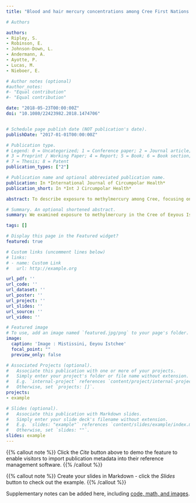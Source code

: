 ```yaml
---
title: "Blood and hair mercury concentrations among Cree First Nations of Eeyou Istchee (Quebec, Canada): time trends, prenatal exposure and links to local fish consumption"

# Authors

authors:
- Ripley, S.
- Robinson, E.
- Johnson-Down, L.
- Andermann, A.
- Ayotte, P.
- Lucas, M.
- Nieboer, E.

# Author notes (optional)
#author_notes:
#- "Equal contribution"
#- "Equal contribution"

date: "2018-05-23T00:00:00Z"
doi: "10.1080/22423982.2018.1474706"


# Schedule page publish date (NOT publication's date).
publishDate: "2017-01-01T00:00:00Z"

# Publication type.
# Legend: 0 = Uncategorized; 1 = Conference paper; 2 = Journal article;
# 3 = Preprint / Working Paper; 4 = Report; 5 = Book; 6 = Book section;
# 7 = Thesis; 8 = Patent
publication_types: ["2"]

# Publication name and optional abbreviated publication name.
publication: In *International Journal of Circumpolar Health*
publication_short: In *Int J Circumpolar Health*

abstract: To describe exposure to methylmercury among Cree, focusing on women of childbearing age, we used data from 2 studies. Multiple regression was employed to examine associations between blood and hair mercury concentrations and consumption of locally harvested fish. Approximately 9.9% of non-pregnant women aged 15–44 y and 3.9% of pregnant women required follow-up according to Health Canada’s blood mercury guidance value of 40 nmol/L. 8% of hair mercury observations in the non-pregnant women and 2.5% among pregnant women exceeded the equivalent threshold of 10 nmol/g. The geometric mean blood mercury concentration was 12.7 nmol/L in 1,429 persons aged 8 and over, and 17.7 nmol/L in adults aged 18 and older. The proportion of hair mercury concentrations greater than 12.5 nmol/g decreased in all age-sex groups when comparing the 2002–2009 data to published values for 1993–1994. Among women of childbearing age, local fish consumption was associated with increased blood and hair mercury concentrations. While over 90% of women of childbearing age in this population have acceptable levels of mercury, ongoing intake of mercury suggests that their consumption of fish with known high mercury content be minimised. Reducing consumption of fish known to be high in mercury content needs to be balanced with promoting ongoing connection to Cree culture and landbased activities that are also important determinants of health.

# Summary. An optional shortened abstract.
summary: We examined exposure to methylmercury in the Cree of Eeyous Istchee (James Bay region, Quebec). We found exposure to methylmercury has decreased over time. Balancing traditional local food consumption with reducing mercury exposure is an important consideration.

tags: []

# Display this page in the Featured widget?
featured: true

# Custom links (uncomment lines below)
# links:
# - name: Custom Link
#   url: http://example.org

url_pdf: ''
url_code: ''
url_dataset: ''
url_poster: ''
url_project: ''
url_slides: ''
url_source: ''
url_video: ''

# Featured image
# To use, add an image named `featured.jpg/png` to your page's folder. 
image:
  caption: 'Image : Mistissini, Eeyou Istchee'
  focal_point: ""
  preview_only: false

# Associated Projects (optional).
#   Associate this publication with one or more of your projects.
#   Simply enter your project's folder or file name without extension.
#   E.g. `internal-project` references `content/project/internal-project/index.md`.
#   Otherwise, set `projects: []`.
projects:
- example

# Slides (optional).
#   Associate this publication with Markdown slides.
#   Simply enter your slide deck's filename without extension.
#   E.g. `slides: "example"` references `content/slides/example/index.md`.
#   Otherwise, set `slides: ""`.
slides: example
---
```


{{% callout note %}}
Click the *Cite* button above to demo the feature to enable visitors to import publication metadata into their reference management software.
{{% /callout %}}

{{% callout note %}}
Create your slides in Markdown - click the *Slides* button to check out the example.
{{% /callout %}}

Supplementary notes can be added here, including [code, math, and images](https://wowchemy.com/docs/writing-markdown-latex/).
